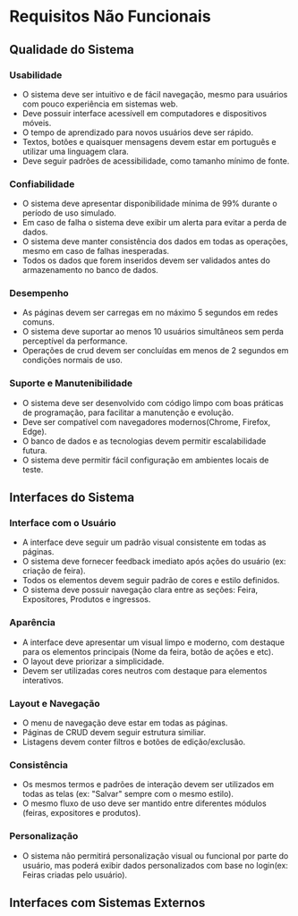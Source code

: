 # Requisitos Não Funcionais

## Qualidade do Sistema
### Usabilidade

* O sistema deve ser intuitivo e de fácil navegação, mesmo para usuários com pouco experiência em sistemas web.
* Deve possuir interface acessívell em computadores e dispositivos móveis.
* O tempo de aprendizado para novos usuários deve ser rápido.
* Textos, botões e quaisquer mensagens devem estar em português e utilizar uma linguagem clara.
* Deve seguir padrões de acessibilidade, como tamanho mínimo de fonte.

### Confiabilidade
* O sistema deve apresentar disponibilidade mínima de 99% durante o período de uso simulado.
* Em caso de falha o sistema deve exibir um alerta para evitar a perda de dados.
* O sistema deve manter consistência dos dados em todas as operações, mesmo em caso de falhas inesperadas.
* Todos os dados que forem inseridos devem ser validados antes do armazenamento no banco de dados.

### Desempenho
* As páginas devem ser carregas em no máximo 5 segundos em redes comuns.
* O sistema deve suportar ao menos 10 usuários simultâneos sem perda perceptível da performance.
* Operações de crud devem ser concluídas em menos de 2 segundos em condições normais de uso.

### Suporte e Manutenibilidade
* O sistema deve ser desenvolvido com código limpo com boas práticas de programação, para facilitar a manutenção e evolução.
* Deve ser compatível com navegadores modernos(Chrome, Firefox, Edge).
* O banco de dados e as tecnologias devem permitir escalabilidade futura.
* O sistema deve permitir fácil configuração em ambientes locais de teste.

## Interfaces do Sistema
### Interface com o Usuário
* A interface deve seguir um padrão visual consistente em todas as páginas.
* O sistema deve fornecer feedback imediato após ações do usuário (ex: criação de feira).
* Todos os elementos devem seguir padrão de cores e estilo definidos.
* O sistema deve possuir navegação clara entre as seções: Feira, Expositores, Produtos e ingressos.

### Aparência
* A interface deve apresentar um visual limpo e moderno, com destaque para os elementos principais (Nome da feira, botão de ações e etc).
* O layout deve priorizar a simplicidade.
* Devem ser utilizadas cores neutros com destaque para elementos interativos.

### Layout e Navegação
* O menu de navegação deve estar em todas as páginas.
* Páginas de CRUD devem seguir estrutura similiar.
* Listagens devem conter filtros e botões de edição/exclusão.

### Consistência 
* Os mesmos termos e padrões de interação devem ser utilizados em todas as telas (ex: "Salvar" sempre com o mesmo estilo).
* O mesmo fluxo de uso deve ser mantido entre diferentes módulos (feiras, expositores e produtos).

### Personalização
* O sistema não permitirá personalização visual ou funcional por parte do usuário, mas poderá exibir dados personalizados com base no login(ex: Feiras criadas pelo usuário).

## Interfaces com Sistemas Externos
